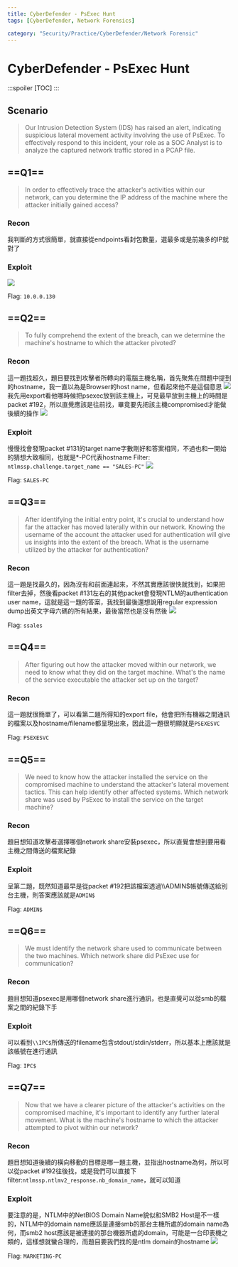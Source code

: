 ```yaml
---
title: CyberDefender - PsExec Hunt
tags: [CyberDefender, Network Forensics]

category: "Security/Practice/CyberDefender/Network Forensic"
---
```


# CyberDefender - PsExec Hunt
:::spoiler
[TOC]
:::

## Scenario
> Our Intrusion Detection System (IDS) has raised an alert, indicating suspicious lateral movement activity involving the use of PsExec. To effectively respond to this incident, your role as a SOC Analyst is to analyze the captured network traffic stored in a PCAP file.

## ==Q1==
> In order to effectively trace the attacker's activities within our network, can you determine the IP address of the machine where the attacker initially gained access? 
### Recon
我判斷的方式很簡單，就直接從endpoints看封包數量，選最多或是前幾多的IP就對了
### Exploit
![](https://hackmd.io/_uploads/SJA8VgrM6.png)

Flag: `10.0.0.130`
## ==Q2==
> To fully comprehend the extent of the breach, can we determine the machine's hostname to which the attacker pivoted? 
### Recon
這一題找超久，題目要找到攻擊者所轉向的電腦主機名稱，首先聚焦在問題中提到的hostname，我一直以為是Browser的host name，但看起來他不是這個意思
![](https://hackmd.io/_uploads/B16zT8BfT.png)
我先用export看他哪時候把psexec放到該主機上，可見最早放到主機上的時間是packet #192，所以直覺應該是往前找，畢竟要先把該主機compromised才能做後續的操作
![](https://hackmd.io/_uploads/HyGEC8Hza.png)

### Exploit
慢慢找會發現packet #131的target name字數剛好和答案相同，不過也和一開始的猜想大致相同，也就是*-PC代表hostname
Filter: `ntlmssp.challenge.target_name == "SALES-PC"`
![](https://hackmd.io/_uploads/BJHgP-rz6.png)

Flag: `SALES-PC`
## ==Q3==
> After identifying the initial entry point, it's crucial to understand how far the attacker has moved laterally within our network. Knowing the username of the account the attacker used for authentication will give us insights into the extent of the breach. What is the username utilized by the attacker for authentication? 
### Recon
這一題是找最久的，因為沒有和前面連起來，不然其實應該很快就找到，如果把filter去掉，然後看packet #131左右的其他packet會發現NTLM的authentication user name，這就是這一題的答案，我找到最後還想說用regular expression dump出英文字母六碼的所有結果，最後當然也是沒有然後
![](https://hackmd.io/_uploads/SkPvZDrGT.png)

Flag: `ssales`
## ==Q4==
> After figuring out how the attacker moved within our network, we need to know what they did on the target machine. What's the name of the service executable the attacker set up on the target? 
### Recon
這一題就很簡單了，可以看第二題所得知的export file，他會把所有機器之間通訊的檔案以及hostname/filename都呈現出來，因此這一題很明顯就是`PSEXESVC`

Flag: `PSEXESVC`
## ==Q5==
> We need to know how the attacker installed the service on the compromised machine to understand the attacker's lateral movement tactics. This can help identify other affected systems. Which network share was used by PsExec to install the service on the target machine? 
### Recon
題目想知道攻擊者選擇哪個network share安裝psexec，所以直覺會想到要用看主機之間傳送的檔案紀錄
### Exploit
呈第二題，既然知道最早是從packet #192把該檔案透過\\\ADMIN\$帳號傳送給別台主機，則答案應該就是`ADMIN$`

Flag: `ADMIN$`
## ==Q6==
> We must identify the network share used to communicate between the two machines. Which network share did PsExec use for communication? 
### Recon
題目想知道psexec是用哪個network share進行通訊，也是直覺可以從smb的檔案之間的紀錄下手
### Exploit
可以看到`\\IPC$`所傳送的filename包含stdout/stdin/stderr，所以基本上應該就是該帳號在進行通訊

Flag: `IPC$`
## ==Q7==
> Now that we have a clearer picture of the attacker's activities on the compromised machine, it's important to identify any further lateral movement. What is the machine's hostname to which the attacker attempted to pivot within our network? 
### Recon
題目想知道後續的橫向移動的目標是哪一題主機，並指出hostname為何，所以可以從packet #192往後找，或是我們可以直接下filter:`ntlmssp.ntlmv2_response.nb_domain_name`，就可以知道
### Exploit
要注意的是，NTLM中的NetBIOS Domain Name貌似和SMB2 Host是不一樣的，NTLM中的domain name應該是連接smb的那台主機所處的domain name為何，而smb2 host應該是被連接的那台機器所處的domain，可能是一台印表機之類的，這樣想就蠻合理的，而題目要我們找的是ntlm domain的hostname
![](https://hackmd.io/_uploads/BJkUUvHMT.png)

Flag: `MARKETING-PC`
